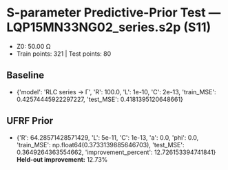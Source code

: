 # S-parameter Predictive-Prior Test — LQP15MN33NG02_series.s2p (S11)
- Z0: 50.00 Ω
- Train points: 321  |  Test points: 80

## Baseline
- {'model': 'RLC series -> Γ', 'R': 100.0, 'L': 1e-10, 'C': 2e-13, 'train_MSE': 0.42574445922297227, 'test_MSE': 0.4181395120648661}

## UFRF Prior
- {'R': 64.28571428571429, 'L': 5e-11, 'C': 1e-13, 'a': 0.0, 'phi': 0.0, 'train_MSE': np.float64(0.3733139885646703), 'test_MSE': 0.3649264363554662, 'improvement_percent': 12.726153394741841}
**Held-out improvement:** 12.73%